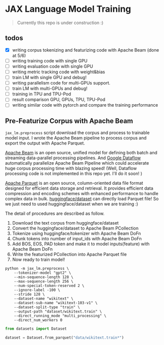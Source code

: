 # JAX Language Model Training

> Currently this repo is under construction :) 

## todos

- [X] writing corpus tokenizing and featurizing code with Apache Beam (done at 5/6)
- [ ] writing training code with single GPU
- [ ] writing evaluation code with single GPU
- [ ] writing metric tracking code with weight&bias
- [ ] train LM with single GPU and debug!
- [ ] writing parallelism code for multi-GPUs support.
- [ ] train LM with multi-GPUs and debug!
- [ ] training in TPU and TPU-Pod
- [ ] result comparison GPU, GPUs, TPU, TPU-Pod
- [ ] writing similar code with pytorch and compare the training performance

## Pre-Featurize Corpus with Apache Beam

`jax_lm.preprocess` script download the corpus and process to trainable model input. 
I wrote the Apache Beam pipeline to process corpus and export the output with Apache Parquet.

[Apache Beam](https://beam.apache.org/get-started/beam-overview/) is an open source, unified model for defining both batch and streaming data-parallel processing pipelines.
And [Google Dataflow](https://cloud.google.com/dataflow?hl=ko) automatically parallelize Apache Beam Pipeline which could accelerate huge corpus processing time with blazing speed!
(Well, Dataflow processing code is not implemented in this repo yet. I'll do it soon! )

[Apache Parquet](https://parquet.apache.org) is an open source, column-oriented data file format designed for efficient data storage and retrieval. 
It provides efficient data compression and encoding schemes with enhanced performance to handle complex data in bulk.
[huggingface/dataset](https://huggingface.co/docs/datasets/index) can directly load Parquet file!
 So we just need to used huggingface/dataset when we are training :)

The detail of procedures are described as follow.

1. Download the text corpus from huggingface/dataset 
2. Convert the huggingface/dataset to Apache Beam PCollection
3. Tokenize using huggingface/tokenizer with Apache Beam DoFn
4. Chunk tokens into number of input_ids with Apache Beam DoFn
5. Add BOS, EOS, PAD token and make it to model inputs(feature) with Apache Beam DoFn
6. Write the featurized PCollection into Apache Parquet file
7. Now ready to train model!

```shell
python -m jax_lm.preprocess \
    --tokenizer-model "gpt2" \
    --min-sequence-length 128 \
    --max-sequence-length 256 \
    --num-special-token-reserved 2 \
    --ignore-label -100 \
    --stride 128 \
    --dataset-name "wikitext" \
    --dataset-sub-name "wikitext-103-v1" \
    --dataset-split-type "train" \
    --output-path "dataset/wikitext.train" \
    --direct_running_mode "multi_processing" \
    --direct_num_workers 0
```

```python
from datasets import Dataset

dataset = Dataset.from_parquet("data/wikitext.train*")
```

